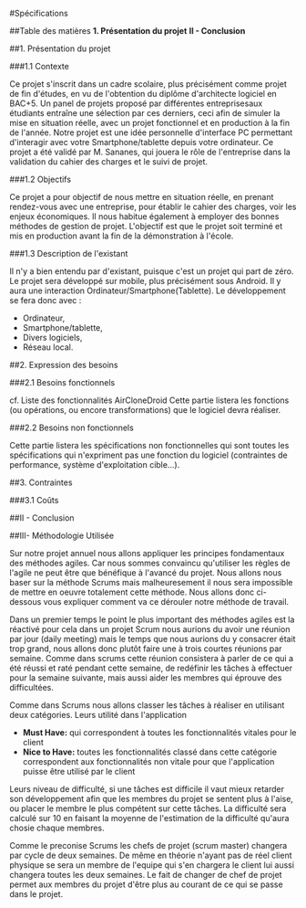 #Spécifications

##Table des matières
**1. Présentation du projet**
**II - Conclusion**


##1. Présentation du projet

###1.1 Contexte

Ce projet s'inscrit dans un cadre scolaire, plus précisément comme projet de fin d'études, en vu de l'obtention du diplôme d'architecte logiciel en BAC+5. Un panel de projets proposé par différentes entreprisesaux étudiants entraîne une sélection par ces derniers, ceci afin de simuler la mise en situation réelle, avec un projet fonctionnel et en production à la fin de l'année.
Notre projet est une idée personnelle d'interface PC permettant d'interagir avec votre Smartphone/tablette depuis votre ordinateur. Ce projet a été validé par M. Sananes, qui jouera le rôle de l'entreprise dans la validation du cahier des charges et le suivi de projet.

###1.2 Objectifs

Ce projet a pour objectif de nous mettre en situation réelle, en prenant rendez-vous avec une entreprise, pour établir le cahier des charges, voir les enjeux économiques. Il nous habitue également à employer des bonnes méthodes de gestion de projet. L'objectif est que le projet soit terminé et mis en production avant la fin de la démonstration à l'école.

###1.3 Description de l'existant

Il n'y a bien entendu par d'existant, puisque c'est un projet qui part de zéro.
Le projet sera développé sur mobile, plus précisément sous Android. Il y aura une interaction Ordinateur/Smartphone(Tablette). Le développement se fera donc avec :

- Ordinateur,
- Smartphone/tablette,
- Divers logiciels,
- Réseau local.



##2. Expression des besoins

###2.1 Besoins fonctionnels

cf. Liste des fonctionnalités AirCloneDroid
Cette partie listera les fonctions (ou opérations, ou encore transformations) que le logiciel devra réaliser.

###2.2 Besoins non fonctionnels

Cette partie listera les spécifications non fonctionnelles qui sont toutes les spécifications qui n'expriment pas une fonction du logiciel (contraintes de performance, système d'exploitation cible...).

##3. Contraintes

###3.1 Coûts




##II - Conclusion

##III- Méthodologie Utilisée

Sur notre projet annuel nous allons appliquer les principes fondamentaux des méthodes agiles. Car nous sommes convaincu  qu'utiliser les règles de l'agile ne peut être que bénéfique à l'avancé du projet. Nous allons nous baser sur la méthode Scrums mais malheuresement il nous sera impossible de mettre en oeuvre totalement cette méthode. Nous allons donc ci-dessous vous expliquer comment va ce dérouler notre méthode de travail. 

 Dans un premier temps le point le plus important des méthodes agiles est la réactivé pour cela dans un projet Scrum nous aurions du avoir une réunion par jour (daily meeting) mais le temps que nous aurions du y consacrer était trop grand, nous allons donc plutôt faire une à trois courtes réunions par semaine. Comme dans scrums cette réunion consistera à parler de ce qui a été réussi et raté pendant cette semaine, de redéfinir les tâches à effectuer pour la semaine suivante, mais aussi aider les membres qui éprouve des difficultées.

Comme dans Scrums nous allons classer les tâches à réaliser en utilisant deux catégories.
Leurs utilité dans l'application

- **Must Have:** qui correspondent à toutes les fonctionnalités vitales pour le client
- **Nice to Have:** toutes les fonctionnalités classé dans cette catégorie correspondent aux fonctionnalités non vitale pour que l'application puisse être utilisé par le client

Leurs niveau de difficulté, si une tâches est difficile il vaut mieux retarder son développement afin que les membres du projet se sentent plus à l'aise, ou placer le membre le plus compétent sur cette tâches. La difficulté sera calculé sur 10 en faisant la moyenne de l'estimation de la difficulté qu'aura chosie chaque membres.

Comme le preconise Scrums les chefs de projet (scrum master) changera par cycle de deux semaines. De même en théorie n'ayant pas de réel client physique se sera un membre de l'equipe qui s'en chargera le client lui aussi changera toutes les deux semaines. Le fait de changer de chef de projet permet aux membres du projet d'être plus au courant de ce qui se passe dans le projet.




